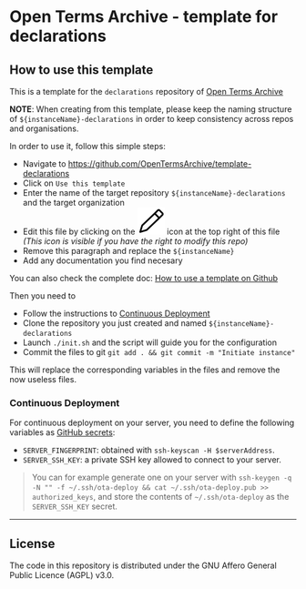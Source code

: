 # Open Terms Archive - template for declarations

## How to use this template

This is a template for the `declarations` repository of [Open Terms Archive](https://opentermsarchive.org)

**NOTE**: When creating from this template, please keep the naming structure of `${instanceName}-declarations` in order to keep consistency across repos and organisations.

In order to use it, follow this simple steps:
- Navigate to https://github.com/OpenTermsArchive/template-declarations
- Click on `Use this template`
- Enter the name of the target repository `${instanceName}-declarations` and the target organization
- Edit this file by clicking on the ![Edit Button](https://raw.githubusercontent.com/primer/octicons/main/icons/pencil-24.svg "Look, on the right of the title README.md") icon at the top right of this file *(This icon is visible if you have the right to modify this repo)*
- Remove this paragraph and replace the `${instanceName}`
- Add any documentation you find necesary

You can also check the complete doc: [How to use a template on Github](https://docs.github.com/en/github-ae@latest/repositories/creating-and-managing-repositories/creating-a-repository-from-a-template)

Then you need to
- Follow the instructions to [Continuous Deployment](#continuous-deployment)
- Clone the repository you just created and named `${instanceName}-declarations`
- Launch `./init.sh` and the script will guide you for the configuration
- Commit the files to git `git add . && git commit -m "Initiate instance"`

This will replace the corresponding variables in the files and remove the now useless files.

### Continuous Deployment

For continuous deployment on your server, you need to define the following variables as [GitHub secrets](https://docs.github.com/en/actions/security-guides/encrypted-secrets#creating-encrypted-secrets-for-a-repository):

- `SERVER_FINGERPRINT`: obtained with `ssh-keyscan -H $serverAddress`.
- `SERVER_SSH_KEY`: a private SSH key allowed to connect to your server.
> You can for example generate one on your server with `ssh-keygen -q -N "" -f ~/.ssh/ota-deploy && cat ~/.ssh/ota-deploy.pub >> authorized_keys`, and store the contents of `~/.ssh/ota-deploy` as the `SERVER_SSH_KEY` secret.

- - - -

## License

The code in this repository is distributed under the GNU Affero General Public Licence (AGPL) v3.0.
